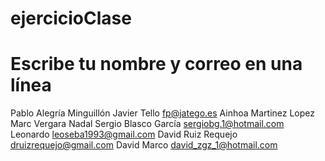 # ejercicioClase

# Escribe tu nombre y correo en una línea
Pablo Alegría Minguillón
Javier Tello fp@jatego.es
Ainhoa Martinez Lopez
Marc Vergara Nadal
Sergio Blasco García sergiobg.1@hotmail.com
Leonardo leoseba1993@gmail.com
David Ruiz Requejo druizrequejo@gmail.com
David Marco david_zgz_1@hotmail.com
